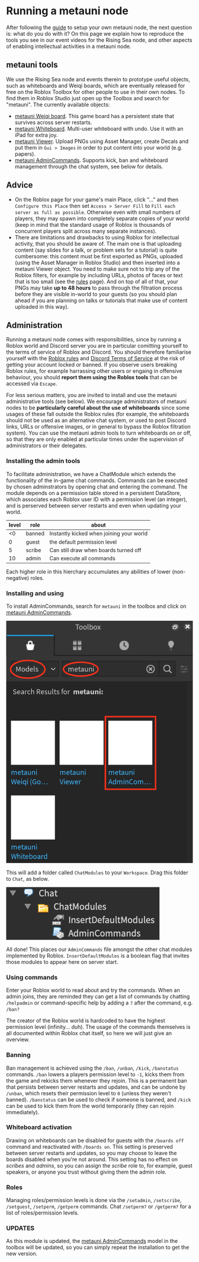 # Running a metauni node

After following the [guide](http://metauni.org/posts/make-your-own/make-your-own) to setup your own metauni node, the next question is: what do you do with it? On this page we explain how to reproduce the tools you see in our event videos for the Rising Sea node, and other aspects of enabling intellectual activities in a metauni node.

## metauni tools

We use the Rising Sea node and events therein to prototype useful objects, such as whiteboards and Weiqi boards, which are eventually released for free on the Roblox Toolbox for other people to use in their own nodes. To find them in Roblox Studio just open up the Toolbox and search for "metauni". The currently available objects:

* [metauni Weiqi board](https://www.roblox.com/library/6366028251/metauni-Weiqi-Go-board). This game board has a persistent state that survives across server restarts.
* [metauni Whiteboard](https://www.roblox.com/library/6376883627/metauni-Whiteboard). Multi-user whiteboard with undo. Use it with an iPad for extra joy.
* [metauni Viewer](https://www.roblox.com/library/6377010705/metauni-Viewer). Upload PNGs using Asset Manager, create Decals and put them in `Gui > Images` in order to put content into your world (e.g. papers).
* [metauni AdminCommands](https://www.roblox.com/library/6441205113/metauni-AdminCommands). Supports kick, ban and whiteboard management through the chat system, see below for details.

## Advice

* On the Roblox page for your game's main Place, click "..." and then `Configure this Place` then set `Access > Server Fill` to `Fill each server as full as possible`. Otherwise even with small numbers of players, they may spawn into completely separate copies of your world (keep in mind that the standard usage of Roblox is thousands of concurrent players split across many separate instances).
* There are limitations and drawbacks to using Roblox for intellectual activity, that you should be aware of. The main one is that uploading content (say slides for a talk, or problem sets for a tutorial) is quite cumbersome: this content must be first exported as PNGs, uploaded (using the Asset Manager in Roblox Studio) and then inserted into a metauni Viewer object. You need to make sure not to trip any of the Roblox filters, for example by including URLs, photos of faces or text that is too small (see the [rules](https://metauni.org/posts/rules/rules) page). And on top of all of that, your PNGs may take **up to 48 hours** to pass through the filtration process before they are visible in-world to your guests (so you should plan ahead if you are planning on talks or tutorials that make use of content uploaded in this way).

## Administration

Running a metauni node comes with responsibilities, since by running a Roblox world and Discord server you are in particular comitting yourself to the terms of service of Roblox and Discord. You should therefore familiarise yourself with the [Roblox rules](https://metauni.org/posts/rules/rules) and [Discord Terms of Service](https://discord.com/terms) at the risk of getting your account locked or banned. If you observe users breaking Roblox rules, for example harrassing other users or engaing in offensive behaviour, you should **report them using the Roblox tools** that can be accessed via `Escape`.

For less serious matters, you are invited to install and use the metauni administrative tools (see below). We encourage administrators of metauni nodes to be **particularly careful about the use of whiteboards** since some usages of these fall outside the Roblox rules (for example, the whiteboards should not be used as an alternative chat system, or used to post Discord links, URLs or offensive images, or in general to bypass the Roblox filtration system). You can use the metauni admin tools to turn whiteboards on or off, so that they are only enabled at particular times under the supervision of administrators or their delegates.

### Installing the admin tools

To facilitate administration, we have a ChatModule which extends the functionality of the in-game chat commands. Commands can be executed by chosen adminstrators by opening chat and entering the command. The module depends on a permission table stored in a persistent DataStore, which associates each Roblox user ID with a permission level (an integer), and is perserved between server restarts and even when updating your world.

|level|role|about|
|--|--|--|
|<0| banned|Instantly kicked when joining your world|
|0| guest | the default permission level|
|5| scribe|Can still draw when boards turned off|
|10| admin|Can execute all commands|

Each higher role in this hierchary accumulates any abilities of lower (non-negative) roles.

### Installing and using

To install AdminCommands, search for `metauni` in the toolbox and click on [metauni AdminCommands](https://www.roblox.com/library/6441205113/metauni-AdminCommands).

![](toolbox-admincommands.png)

This will add a folder called `ChatModules` to your `Workspace`. Drag this folder to `Chat`, as below.

![](chatmodules.png)

All done! This places our `AdminCommands` file amongst the other chat modules implemented by Roblox. `InsertDefaultModules` is a boolean flag that invites those modules to appear here on server start.

### Using commands

Enter your Roblox world to read about and try the commands. When an admin joins, they are reminded they can get a list of commands by chatting `/helpadmin` or command-specific help by adding a `?` after the command, e.g. `/ban?`

The creator of the Roblox world is hardcoded to have the highest permission level (infinity... duh). The usage of the commands themselves is all documented within Roblox chat itself, so here we will just give an overview.

### Banning
Ban management is achieved using the `/ban`, `/unban`, `/kick`, `/banstatus` commands. `/ban` lowers a players permission level to `-1`, kicks them from the game and rekicks them whenever they rejoin. This is a permanent ban that persists between server restarts and updates, and can be undone by `/unban`, which resets their permission level to `0` (unless they weren't banned). `/banstatus` can be used to check if someone is banned, and `/kick` can be used to kick them from the world temporarily (they can rejoin immediately).

### Whiteboard activation
Drawing on whiteboards can be disabled for guests with the `/boards off` command and reactivated with `/boards on`. This setting is preserved between server restarts and updates, so you may choose to leave the boards disabled when you're not around. This setting has no effect on *scribes* and *admins*, so you can assign the *scribe* role to, for example, guest speakers, or anyone you trust without giving them the admin role.

### Roles
Managing roles/permission levels is done via the `/setadmin`, `/setscribe`, `/setguest`, `/setperm`, `/getperm` commands. Chat `/setperm?` or `/getperm?` for a list of roles/permission levels.

### UPDATES
As this module is updated, the [metauni AdminCommands](https://www.roblox.com/library/6441205113/metauni-AdminCommands) model in the toolbox will be updated, so you can simply repeat the installation to get the new version.
